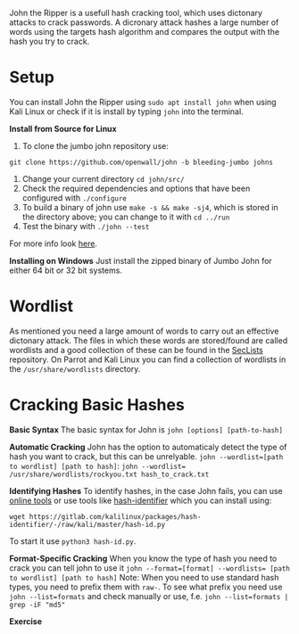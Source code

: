 John the Ripper is a usefull hash cracking tool, which uses dictonary attacks to crack passwords. A dicronary attack hashes a large number of words using the targets hash algorithm and compares the output with the hash you try to crack.

# Setup
You can install John the Ripper using `sudo apt install john` when using Kali Linux or check if it is install by typing `john` into the terminal.

**Install from Source for Linux**
1. To clone the jumbo john repository use:
```
git clone https://github.com/openwall/john -b bleeding-jumbo johns
```  
1. Change your current directory `cd john/src/` 
2. Check the required dependencies and options that have been configured with `./configure`
3. To build a binary of john use `make -s && make -sj4`, which is stored in the directory above; you can change to it with `cd ../run`
4. Test the binary with `./john --test`

For more info look [here](https://github.com/openwall/john/blob/bleeding-jumbo/doc/INSTALL).

**Installing on Windows**
Just install the zipped binary of Jumbo John for either 64 bit or 32 bit systems.
# Wordlist
As mentioned you need a large amount of words to carry out an effective dictonary attack. The files in which these words are stored/found are called wordlists and a good collection of these can be found in the [SecLists](https://github.com/danielmiessler/SecLists) repository.
On Parrot and Kali Linux you can find a collection of wordlists in the `/usr/share/wordlists` directory.
# Cracking Basic Hashes
**Basic Syntax**
The basic syntax for John is `john [options] [path-to-hash]`

**Automatic Cracking**
John has the option to automaticaly detect the type of hash you want to crack, but this can be unrelyable.
`john --wordlist=[path to wordlist] [path to hash]`:
`john --wordlist= /usr/share/wordlists/rockyou.txt hash_to_crack.txt`

**Identifying Hashes**
To identify hashes, in the case John fails, you can use [online tools](https://hashes.com/en/tools/hash_identifier) or use tools like [hash-identifier](https://gitlab.com/kalilinux/packages/hash-identifier/-/tree/kali/master) which you can install using:
```
wget https://gitlab.com/kalilinux/packages/hash-identifier/-/raw/kali/master/hash-id.py
``` 
To start it use `python3 hash-id.py`.

**Format-Specific Cracking**
When you know the type of hash you need to crack you can tell john to use it
`john --format=[format] --wordlists= [path to wordlist] [path to hash]`
Note:
When you need to use standard hash types, you need to prefix them with `raw-`. To see what prefix you need use `john --list=formats` and check manually or use, f.e. `john --list=formats | grep -iF "md5"`

**Exercise**